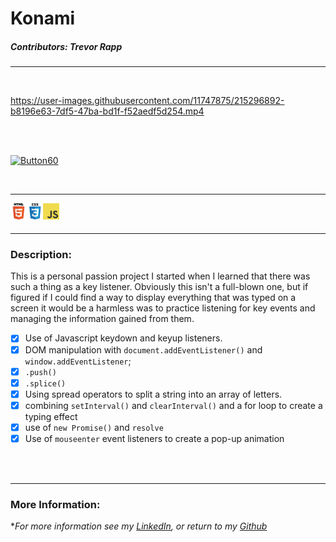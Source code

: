# Konami


##### Contributors: Trevor Rapp

---

<br>

https://user-images.githubusercontent.com/11747875/215296892-b8196e63-7df5-47ba-bd1f-f52aedf5d254.mp4

<br>

<br>

[![Button60](https://user-images.githubusercontent.com/11747875/141862863-396ab1ee-36db-45fc-bdf9-857cc75ef75b.png)](https://trrapp12.github.io/konami/)


<br>




---

<img align="left" alt="HTML5" width="26px" src="https://raw.githubusercontent.com/github/explore/80688e429a7d4ef2fca1e82350fe8e3517d3494d/topics/html/html.png" />
<img align="left" alt="CSS3" width="26px" src="https://raw.githubusercontent.com/github/explore/80688e429a7d4ef2fca1e82350fe8e3517d3494d/topics/css/css.png" />
<img align="left" alt="JavaScript" width="26px" src="https://raw.githubusercontent.com/github/explore/80688e429a7d4ef2fca1e82350fe8e3517d3494d/topics/javascript/javascript.png" />

<br>
<br>

---

### Description:


This is a personal passion project I started when I learned that there was such a thing as a key listener.  Obviously this isn't a full-blown one, but if figured if I could find a way to display everything that was typed on a screen it would be a harmless was to practice listening for key events and managing the information gained from them.  

- [x] Use of Javascript keydown and keyup listeners.
- [x] DOM manipulation with ```document.addEventListener()``` and ```window.addEventListener```; 
- [x] ```.push()```
- [x] ```.splice()```
- [x] Using spread operators to split a string into an array of letters.
- [x] combining ```setInterval()``` and ```clearInterval()``` and a for loop to create a typing effect
- [x] use of ```new Promise()``` and ```resolve```
- [x] Use of ```mouseenter``` event listeners to create a pop-up animation

<br>
<br>

---

### More Information:

\**For more information see my [LinkedIn](https://www.linkedin.com/in/trevor-rapp-042a1037), or return to my [Github](https://github.com/trrapp12)*
